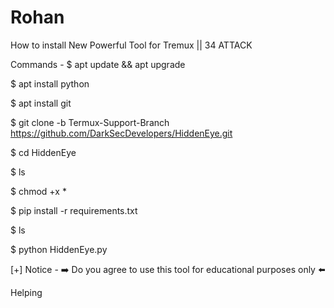 # Rohan

How to install New Powerful Tool for Tremux  || 34 ATTACK 
                   

Commands -
$  apt update && apt upgrade

$  apt install python

$  apt install git

$   git clone -b Termux-Support-Branch https://github.com/DarkSecDevelopers/HiddenEye.git

$  cd HiddenEye

$  ls

$  chmod +x *

$   pip install -r requirements.txt

$   ls

$  python HiddenEye.py

[+]  Notice - ➡️ Do you agree to use this tool for educational purposes only ⬅️

Helping
